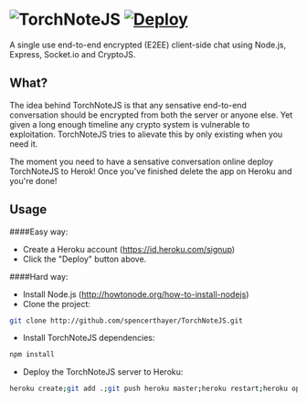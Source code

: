 ![TorchNoteJS](https://raw.githubusercontent.com/spencerthayer/TorchNoteJS/master/public/img/torchchat-logo.png?raw=true "TorchNoteJS") [![Deploy](https://www.herokucdn.com/deploy/button.png)](https://heroku.com/deploy?template=https://github.com/spencerthayer/TorchNoteJS)
===========

A single use end-to-end encrypted (E2EE) client-side chat using Node.js, Express, Socket.io and CryptoJS.

## What?

The idea behind TorchNoteJS is that any sensative end-to-end conversation should be encrypted from both the server or anyone else. Yet given a long enough timeline any crypto system is vulnerable to exploitation. TorchNoteJS tries to alievate this by only existing when you need it.

The moment you need to have a sensative conversation online deploy TorchNoteJS to Herok! Once you've finished delete the app on Heroku and you're done! 

## Usage

####Easy way:
- Create a Heroku account (https://id.heroku.com/signup)
- Click the "Deploy" button above.

####Hard way:
- Install Node.js (http://howtonode.org/how-to-install-nodejs)
- Clone the project:
```sh
git clone http://github.com/spencerthayer/TorchNoteJS.git
```
- Install TorchNoteJS dependencies:
```sh
npm install
```
- Deploy the TorchNoteJS server to Heroku: 
```sh
heroku create;git add .;git push heroku master;heroku restart;heroku open;heroku logs -t;
```